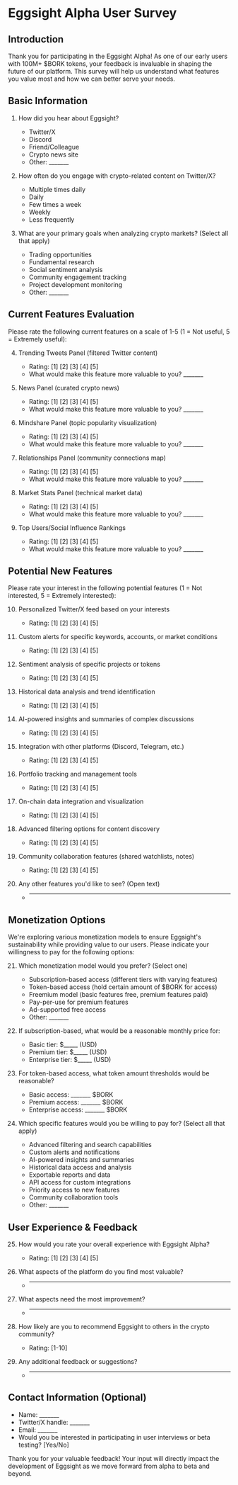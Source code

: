 # Eggsight Alpha User Survey

## Introduction
Thank you for participating in the Eggsight Alpha! As one of our early users with 100M+ $BORK tokens, your feedback is invaluable in shaping the future of our platform. This survey will help us understand what features you value most and how we can better serve your needs.

## Basic Information

1. How did you hear about Eggsight?
   - Twitter/X
   - Discord
   - Friend/Colleague
   - Crypto news site
   - Other: _______

2. How often do you engage with crypto-related content on Twitter/X?
   - Multiple times daily
   - Daily
   - Few times a week
   - Weekly
   - Less frequently

3. What are your primary goals when analyzing crypto markets? (Select all that apply)
   - Trading opportunities
   - Fundamental research
   - Social sentiment analysis
   - Community engagement tracking
   - Project development monitoring
   - Other: _______

## Current Features Evaluation

Please rate the following current features on a scale of 1-5 (1 = Not useful, 5 = Extremely useful):

4. Trending Tweets Panel (filtered Twitter content)
   - Rating: [1] [2] [3] [4] [5]
   - What would make this feature more valuable to you? _______

5. News Panel (curated crypto news)
   - Rating: [1] [2] [3] [4] [5]
   - What would make this feature more valuable to you? _______

6. Mindshare Panel (topic popularity visualization)
   - Rating: [1] [2] [3] [4] [5]
   - What would make this feature more valuable to you? _______

7. Relationships Panel (community connections map)
   - Rating: [1] [2] [3] [4] [5]
   - What would make this feature more valuable to you? _______

8. Market Stats Panel (technical market data)
   - Rating: [1] [2] [3] [4] [5]
   - What would make this feature more valuable to you? _______

9. Top Users/Social Influence Rankings
   - Rating: [1] [2] [3] [4] [5]
   - What would make this feature more valuable to you? _______

## Potential New Features

Please rate your interest in the following potential features (1 = Not interested, 5 = Extremely interested):

10. Personalized Twitter/X feed based on your interests
    - Rating: [1] [2] [3] [4] [5]

11. Custom alerts for specific keywords, accounts, or market conditions
    - Rating: [1] [2] [3] [4] [5]

12. Sentiment analysis of specific projects or tokens
    - Rating: [1] [2] [3] [4] [5]

13. Historical data analysis and trend identification
    - Rating: [1] [2] [3] [4] [5]

14. AI-powered insights and summaries of complex discussions
    - Rating: [1] [2] [3] [4] [5]

15. Integration with other platforms (Discord, Telegram, etc.)
    - Rating: [1] [2] [3] [4] [5]

16. Portfolio tracking and management tools
    - Rating: [1] [2] [3] [4] [5]

17. On-chain data integration and visualization
    - Rating: [1] [2] [3] [4] [5]

18. Advanced filtering options for content discovery
    - Rating: [1] [2] [3] [4] [5]

19. Community collaboration features (shared watchlists, notes)
    - Rating: [1] [2] [3] [4] [5]

20. Any other features you'd like to see? (Open text)
    - _______

## Monetization Options

We're exploring various monetization models to ensure Eggsight's sustainability while providing value to our users. Please indicate your willingness to pay for the following options:

21. Which monetization model would you prefer? (Select one)
    - Subscription-based access (different tiers with varying features)
    - Token-based access (hold certain amount of $BORK for access)
    - Freemium model (basic features free, premium features paid)
    - Pay-per-use for premium features
    - Ad-supported free access
    - Other: _______

22. If subscription-based, what would be a reasonable monthly price for:
    - Basic tier: $_____ (USD)
    - Premium tier: $_____ (USD)
    - Enterprise tier: $_____ (USD)

23. For token-based access, what token amount thresholds would be reasonable?
    - Basic access: _______ $BORK
    - Premium access: _______ $BORK
    - Enterprise access: _______ $BORK

24. Which specific features would you be willing to pay for? (Select all that apply)
    - Advanced filtering and search capabilities
    - Custom alerts and notifications
    - AI-powered insights and summaries
    - Historical data access and analysis
    - Exportable reports and data
    - API access for custom integrations
    - Priority access to new features
    - Community collaboration tools
    - Other: _______

## User Experience & Feedback

25. How would you rate your overall experience with Eggsight Alpha?
    - Rating: [1] [2] [3] [4] [5]

26. What aspects of the platform do you find most valuable?
    - _______

27. What aspects need the most improvement?
    - _______

28. How likely are you to recommend Eggsight to others in the crypto community?
    - Rating: [1-10]

29. Any additional feedback or suggestions?
    - _______

## Contact Information (Optional)
- Name: _______
- Twitter/X handle: _______
- Email: _______
- Would you be interested in participating in user interviews or beta testing? [Yes/No]

Thank you for your valuable feedback! Your input will directly impact the development of Eggsight as we move forward from alpha to beta and beyond. 
